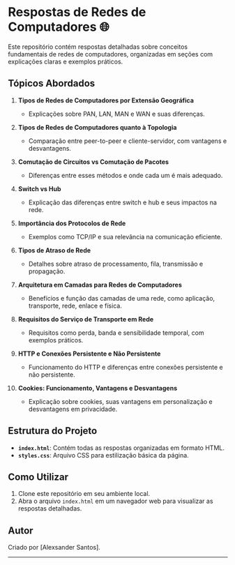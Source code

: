 # Respostas de Redes de Computadores 🌐

Este repositório contém respostas detalhadas sobre conceitos fundamentais de redes de computadores, organizadas em seções com explicações claras e exemplos práticos.

## Tópicos Abordados

1. **Tipos de Redes de Computadores por Extensão Geográfica**
   - Explicações sobre PAN, LAN, MAN e WAN e suas diferenças.

2. **Tipos de Redes de Computadores quanto à Topologia**
   - Comparação entre peer-to-peer e cliente-servidor, com vantagens e desvantagens.

3. **Comutação de Circuitos vs Comutação de Pacotes**
   - Diferenças entre esses métodos e onde cada um é mais adequado.

4. **Switch vs Hub**
   - Explicação das diferenças entre switch e hub e seus impactos na rede.

5. **Importância dos Protocolos de Rede**
   - Exemplos como TCP/IP e sua relevância na comunicação eficiente.

6. **Tipos de Atraso de Rede**
   - Detalhes sobre atraso de processamento, fila, transmissão e propagação.

7. **Arquitetura em Camadas para Redes de Computadores**
   - Benefícios e função das camadas de uma rede, como aplicação, transporte, rede, enlace e física.

8. **Requisitos do Serviço de Transporte em Rede**
   - Requisitos como perda, banda e sensibilidade temporal, com exemplos práticos.

9. **HTTP e Conexões Persistente e Não Persistente**
   - Funcionamento do HTTP e diferenças entre conexões persistente e não persistente.

10. **Cookies: Funcionamento, Vantagens e Desvantagens**
    - Explicação sobre cookies, suas vantagens em personalização e desvantagens em privacidade.

## Estrutura do Projeto

- **`index.html`**: Contém todas as respostas organizadas em formato HTML.
- **`styles.css`**: Arquivo CSS para estilização básica da página.

## Como Utilizar

1. Clone este repositório em seu ambiente local.
2. Abra o arquivo `index.html` em um navegador web para visualizar as respostas detalhadas.

## Autor

Criado por [Alexsander Santos].

---


